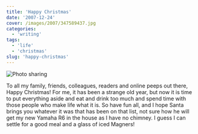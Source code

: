 ```yaml
---
title: 'Happy Christmas'
date: '2007-12-24'
cover: /images/2007/347589437.jpg
categories:
  - 'writing'
tags:
  - 'life'
  - 'christmas'
slug: 'happy-christmas'
---
```


![Photo sharing](/images/2007/347589437.jpg)

To all my family, friends, colleagues, readers and online peeps out there, Happy Christmas! For me, it has been a strange old year, but now it is time to put everything aside and eat and drink too much and spend time with those people who make life what it is. So have fun all, and I hope Santa brings you whatever it was that has been on that list, not sure how he will get my new Yamaha R6 in the house as I have no chimney. I guess I can settle for a good meal and a glass of iced Magners!
